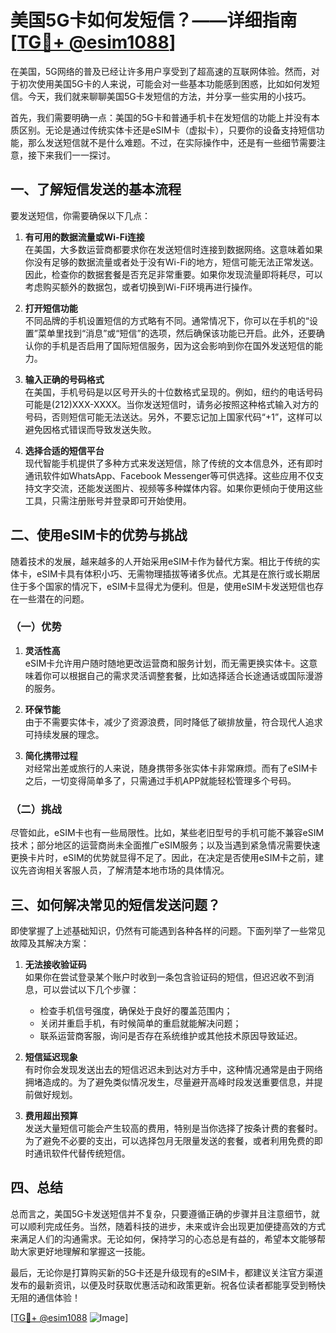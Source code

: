 # 美国5G卡如何发短信？——详细指南[[TG💪+ @esim1088](https://t.me/s/esim1088)]

在美国，5G网络的普及已经让许多用户享受到了超高速的互联网体验。然而，对于初次使用美国5G卡的人来说，可能会对一些基本功能感到困惑，比如如何发短信。今天，我们就来聊聊美国5G卡发短信的方法，并分享一些实用的小技巧。

首先，我们需要明确一点：美国的5G卡和普通手机卡在发短信的功能上并没有本质区别。无论是通过传统实体卡还是eSIM卡（虚拟卡），只要你的设备支持短信功能，那么发送短信就不是什么难题。不过，在实际操作中，还是有一些细节需要注意，接下来我们一一探讨。

## 一、了解短信发送的基本流程

要发送短信，你需要确保以下几点：

1. **有可用的数据流量或Wi-Fi连接**  
   在美国，大多数运营商都要求你在发送短信时连接到数据网络。这意味着如果你没有足够的数据流量或者处于没有Wi-Fi的地方，短信可能无法正常发送。因此，检查你的数据套餐是否充足非常重要。如果你发现流量即将耗尽，可以考虑购买额外的数据包，或者切换到Wi-Fi环境再进行操作。

2. **打开短信功能**  
   不同品牌的手机设置短信的方式略有不同。通常情况下，你可以在手机的“设置”菜单里找到“消息”或“短信”的选项，然后确保该功能已开启。此外，还要确认你的手机是否启用了国际短信服务，因为这会影响到你在国外发送短信的能力。

3. **输入正确的号码格式**  
   在美国，手机号码是以区号开头的十位数格式呈现的。例如，纽约的电话号码可能是(212)XXX-XXXX。当你发送短信时，请务必按照这种格式输入对方的号码，否则短信可能无法送达。另外，不要忘记加上国家代码“+1”，这样可以避免因格式错误而导致发送失败。

4. **选择合适的短信平台**  
   现代智能手机提供了多种方式来发送短信，除了传统的文本信息外，还有即时通讯软件如WhatsApp、Facebook Messenger等可供选择。这些应用不仅支持文字交流，还能发送图片、视频等多种媒体内容。如果你更倾向于使用这些工具，只需注册账号并登录即可开始使用。

## 二、使用eSIM卡的优势与挑战

随着技术的发展，越来越多的人开始采用eSIM卡作为替代方案。相比于传统的实体卡，eSIM卡具有体积小巧、无需物理插拔等诸多优点。尤其是在旅行或长期居住于多个国家的情况下，eSIM卡显得尤为便利。但是，使用eSIM卡发送短信也存在一些潜在的问题。

### （一）优势

1. **灵活性高**  
   eSIM卡允许用户随时随地更改运营商和服务计划，而无需更换实体卡。这意味着你可以根据自己的需求灵活调整套餐，比如选择适合长途通话或国际漫游的服务。

2. **环保节能**  
   由于不需要实体卡，减少了资源浪费，同时降低了碳排放量，符合现代人追求可持续发展的理念。

3. **简化携带过程**  
   对经常出差或旅行的人来说，随身携带多张实体卡非常麻烦。而有了eSIM卡之后，一切变得简单多了，只需通过手机APP就能轻松管理多个号码。

### （二）挑战

尽管如此，eSIM卡也有一些局限性。比如，某些老旧型号的手机可能不兼容eSIM技术；部分地区的运营商尚未全面推广eSIM服务；以及当遇到紧急情况需要快速更换卡片时，eSIM的优势就显得不足了。因此，在决定是否使用eSIM卡之前，建议先咨询相关客服人员，了解清楚本地市场的具体情况。

## 三、如何解决常见的短信发送问题？

即使掌握了上述基础知识，仍然有可能遇到各种各样的问题。下面列举了一些常见故障及其解决方案：

1. **无法接收验证码**  
   如果你在尝试登录某个账户时收到一条包含验证码的短信，但迟迟收不到消息，可以尝试以下几个步骤：
   - 检查手机信号强度，确保处于良好的覆盖范围内；
   - 关闭并重启手机，有时候简单的重启就能解决问题；
   - 联系运营商客服，询问是否存在系统维护或其他技术原因导致延迟。

2. **短信延迟现象**  
   有时你会发现发送出去的短信迟迟未到达对方手中，这种情况通常是由于网络拥堵造成的。为了避免类似情况发生，尽量避开高峰时段发送重要信息，并提前做好规划。

3. **费用超出预算**  
   发送大量短信可能会产生较高的费用，特别是当你选择了按条计费的套餐时。为了避免不必要的支出，可以选择包月无限量发送的套餐，或者利用免费的即时通讯软件代替传统短信。

## 四、总结

总而言之，美国5G卡发送短信并不复杂，只要遵循正确的步骤并且注意细节，就可以顺利完成任务。当然，随着科技的进步，未来或许会出现更加便捷高效的方式来满足人们的沟通需求。无论如何，保持学习的心态总是有益的，希望本文能够帮助大家更好地理解和掌握这一技能。

最后，无论你是打算购买新的5G卡还是升级现有的eSIM卡，都建议关注官方渠道发布的最新资讯，以便及时获取优惠活动和政策更新。祝各位读者都能享受到畅快无阻的通信体验！

[[TG💪+ @esim1088](https://t.me/s/esim1088) ![Image](https://i.postimg.cc/4NQfJmqS/Snipaste-2025-05-13-00-14-12.png)]